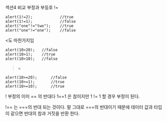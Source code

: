 섹션4 비교
부정과 부등호
!=
```
alert(1!=2);            //true
alert(1!=1);            //false
alert("one"!="two");    //true
alert("one"!="one");    //false
```
>
<도 마찬가지임
```
alert(10>20);   //false
alert(10>1);    //true
alert(10>10);   //false
```
>=
```
alert(10>=20);      //false
alert(10>=1);       //true
alert(10>=10);      //true
```
! 부정의 이미  == 의 반대다 
1==1 은 참이지만 1 != 1 할 경우 부정이 된다.

!== 는 ===의 반대 되는 것이다.
말 그대로 ===의 반대이기 때문에 데이터 값과 타입이 같으면 반대의 참과 거짓을 반환 한다.
